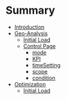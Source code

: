 # Summary

* [Introduction](README.md)
* [Geo-Analysis]()
    * [Initial Load](geo-analysis/initialLoad.md)
    * [Control Page](geo-analysis/controlPage/README.md)
        * [mode](geo-analysis/controlPage/mode.md)
        * [KPI](geo-analysis/controlPage/KPI.md)
        * [timeSetting](geo-analysis/controlPage/timeSetting.md)
        * [scope](geo-analysis/controlPage/scope.md)
        * [condition](geo-analysis/controlPage/condition.md)
* [Optimization]()
    * [Initial Load](optimization/initialLoad.md)